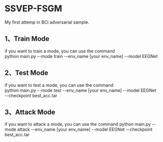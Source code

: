 # SSVEP-FSGM
My first attemp in BCI adversarial sample.
## 1、Train Mode
if you want to train a mode, you can use the command  
python main.py --mode train --env_name [your env_name] --model EEGNet
## 2、Test Mode
if you want to test a mode, you can use the command  
python main.py --mode test --env_name [your env_name] --model EEGNet --checkpoint best_acc.tar
## 3、Attack Mode
if you want to attack a mode, you can use the command 
python main.py --mode attack --env_name [your env_name] --model EEGNet --checkpoint best_acc.tar